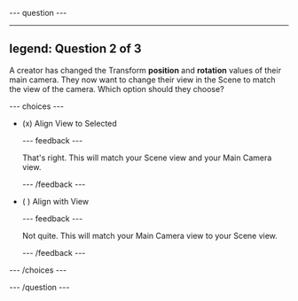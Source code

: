 --- question ---

---
legend: Question 2 of 3
---

A creator has changed the Transform **position** and **rotation** values of their main camera. They now want to change their view in the Scene to match the view of the camera. Which option should they choose?

--- choices ---

- (x) Align View to Selected

  --- feedback ---

  That's right. This will match your Scene view and your Main Camera view.

  --- /feedback ---

- ( ) Align with View

  --- feedback ---

  Not quite. This will match your Main Camera view to your Scene view.

  --- /feedback ---

--- /choices ---

--- /question ---
